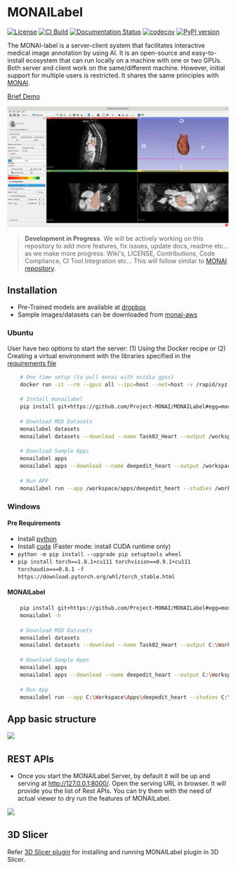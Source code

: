 # MONAILabel

[![License](https://img.shields.io/badge/license-Apache%202.0-green.svg)](https://opensource.org/licenses/Apache-2.0)
[![CI Build](https://github.com/Project-MONAI/MONAILabel/workflows/build/badge.svg?branch=main)](https://github.com/Project-MONAI/MONAILabel/commits/main)
[![Documentation Status](https://readthedocs.org/projects/monai/badge/?version=latest)](https://docs.monai.io/en/latest/?badge=latest)
[![codecov](https://codecov.io/gh/Project-MONAI/MONAILabel/branch/main/graph/badge.svg)](https://codecov.io/gh/Project-MONAI/MONAILabel)
[![PyPI version](https://badge.fury.io/py/monailabel.svg)](https://badge.fury.io/py/monailabel)

The MONAI-label is a server-client system that facilitates interactive medical image annotation by using AI. It is an
open-source and easy-to-install ecosystem that can run locally on a machine with one or two GPUs. Both server and client
work on the same/different machine. However, initial support for multiple users is restricted. It shares the same
principles with [MONAI](https://github.com/Project-MONAI).

[Brief Demo](https://www.youtube.com/watch?v=vFirnscuOVI)

<img src="https://raw.githubusercontent.com/Project-MONAI/MONAILabel/main/docs/images/demo.png" width="800"/>

> **Development in Progress**.
> We will be actively working on this repository to add more features, fix issues, update docs, readme etc...
> as we make more progress. Wiki's, LICENSE, Contributions, Code Compliance, CI Tool Integration etc... This will follow similar to [MONAI repository](https://github.com/Project-MONAI).

## Installation

- Pre-Trained models are available
  at [dropbox](https://www.dropbox.com/sh/gcobuwui5v2r8f5/AAAaJ3uFajwo4NRnQ0BqU46Ma?dl=0)
- Sample images/datasets can be downloaded
  from [monai-aws](https://github.com/Project-MONAI/MONAI/blob/master/monai/apps/datasets.py#L213-L224)

### Ubuntu

User have two options to start the server: (1) Using the Docker recipe or (2) Creating a virtual environment with the libraries specified in the [requirements file](https://github.com/Project-MONAI/MONAILabel/blob/main/requirements.txt)

```bash
    # One time setup (to pull monai with nvidia gpus)
    docker run -it --rm --gpus all --ipc=host --net=host -v /rapid/xyz:/workspace/ projectmonai/monai:0.5.2

    # Install monailabel 
    pip install git+https://github.com/Project-MONAI/MONAILabel#egg=monailabel

    # Download MSD Datasets
    monailabel datasets
    monailabel datasets --download --name Task02_Heart --output /workspace/datasets/
    
    # Download Sample Apps
    monailabel apps
    monailabel apps --download --name deepedit_heart --output /workspace/apps/
    
    # Run APP
    monailabel run --app /workspace/apps/deepedit_heart --studies /workspace/datasets/Task02_Heart/imagesTr
```

### Windows

#### Pre Requirements

- Install [python](https://www.python.org/downloads/)
- Install [cuda](https://developer.nvidia.com/cuda-downloads) (Faster mode: install CUDA runtime only)
- `python -m pip install --upgrade pip setuptools wheel`
- `pip install torch==1.8.1+cu111 torchvision==0.9.1+cu111 torchaudio===0.8.1 -f https://download.pytorch.org/whl/torch_stable.html`

#### MONAILabel

```bash
    pip install git+https://github.com/Project-MONAI/MONAILabel#egg=monailabel
    monailabel -h

    # Download MSD Datasets
    monailabel datasets
    monailabel datasets --download --name Task02_Heart --output C:\Workspace\Datasets

    # Download Sample Apps
    monailabel apps
    monailabel apps --download --name deepedit_heart --output C:\Workspace\Apps

    # Run App
    monailabel run --app C:\Workspace\Apps\deepedit_heart --studies C:\Workspace\Datasets\Task02_Heart\imagesTr
```

## App basic structure

<img src="https://user-images.githubusercontent.com/7339051/120267190-61b67900-c29b-11eb-8eaf-9c2bfa74f837.png" width="200"/>

## REST APIs

- Once you start the MONAILabel Server, by default it will be up and serving at http://127.0.0.1:8000/. Open the serving
  URL in browser. It will provide you the list of Rest APIs. You can try them with the need of actual viewer to dry run
  the features of MONAILabel.

<img src="https://user-images.githubusercontent.com/7339051/120266924-cd4c1680-c29a-11eb-884e-a60975981df9.png" width="500"/>

## 3D Slicer

Refer [3D Slicer plugin](plugins/slicer) for installing and running MONAILabel plugin in 3D Slicer.
